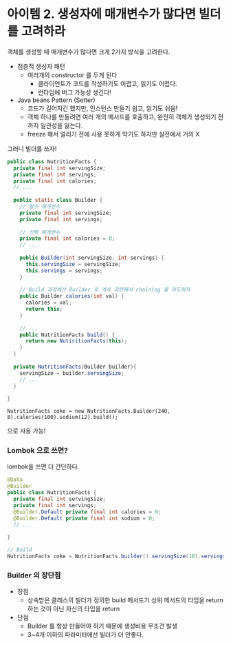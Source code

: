 # 아이템 2.  생성자에 매개변수가 많다면 빌더를 고려하라

객체를 생성할 때 매개변수가 많다면 크게 2가지 방식을 고려한다.

- 점층적 생성자 패턴
  - 여러개의 constructor 를 두게 된다
    - 클라이언트가 코드를 작성하기도 어렵고, 읽기도 어렵다.
    - 런타임에 버그 가능성 생긴다!
- Java beans Pattern (Setter)
  - 코드가 길어지긴 했지만, 인스턴스 만들기 쉽고, 읽기도 쉬움!
  - 객체 하나를 만들려면 여러 개의 메서드를 호출하고, 완전히 객체가 생성되기 전까지 일관성을 잃는다.
  - freeze 해서 얼리기 전에 사용 못하게 막기도 하지만 실전에서 거의 X

그러니 빌더를 쓰자!

```java
public class NutritionFacts {
  private final int servingSize;
  private final int servings;
  private final int calories;
  // ...
  
  public static class Builder {
    // 필수 매개변수
    private final int servingSize;
    private final int servings;
    
    // 선택 매개변수
    private final int calories = 0;
    // ...
    
    public Builder(int servingSize, int servings) {
      this.servingSize = servingSize;
      this.servings = servings;
    }
    
    // Build 과정에선 Builder 로 계속 리턴해서 chaining 을 의도하자
    public Builder calories(int val) {
      calories = val; 
      return this;
    }
    
    // ...
    public NutritionFacts build() {
      return new NutiritionFacts(this);
    }
  }
  
  private NutritionFacts(Builder builder){
    servingSize = builder.servingSize;
    // ...
  }
  
}
```

`NutritionFacts coke = new NutritionFacts.Builder(240, 8).calories(100).sodium(12).build();`

으로 사용 가능!

### Lombok 으로 쓰면?

lombok을 쓰면 더 간단하다.

```java
@Data
@Builder
public class NutritionFacts {
  private final int servingSize;
  private final int servings;
  @Builder.Default private final int calories = 0;
  @Builder.Default private final int sodium = 0;
  // ...
  
}
```

```java
// Build
NutritionFacts coke = NutritionFacts.builder().servingSize(10).servings(50).sodium(10).build();
```



### Builder 의 장단점

- 장점
  - 상속받은 클래스의 빌더가 정의한 build 메서드가 상위 메서드의 타입을 return 하는 것이 아닌 자신의 타입을 return
- 단점
  - Builder 를 항상 만들어야 하기 때문에 생성비용 무조건 발생
  - 3~4개 이하의 파라미터에선 빌더가 더 안좋다.

